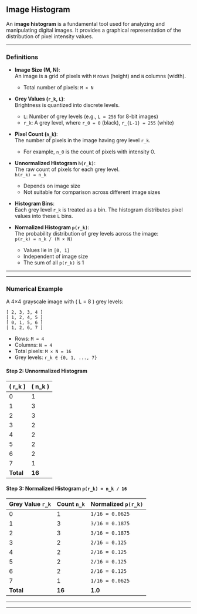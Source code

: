 ## Image Histogram

An **image histogram** is a fundamental tool used for analyzing and manipulating digital images. It provides a graphical representation of the distribution of pixel intensity values.

---

### Definitions

- **Image Size (M, N)**:  
  An image is a grid of pixels with `M` rows (height) and `N` columns (width).  
  - Total number of pixels: `M × N`

- **Grey Values (`r_k`, `L`)**:  
  Brightness is quantized into discrete levels.  
  - `L`: Number of grey levels (e.g., `L = 256` for 8-bit images)  
  - `r_k`: A grey level, where `r_0 = 0` (black), `r_{L-1} = 255` (white)

- **Pixel Count (`n_k`)**:  
  The number of pixels in the image having grey level `r_k`.  
  - For example, `n_0` is the count of pixels with intensity 0.

- **Unnormalized Histogram `h(r_k)`**:  
  The raw count of pixels for each grey level.  
  `h(r_k) = n_k`  
  - Depends on image size  
  - Not suitable for comparison across different image sizes

- **Histogram Bins**:  
  Each grey level `r_k` is treated as a bin. The histogram distributes pixel values into these `L` bins.

- **Normalized Histogram `p(r_k)`**:  
  The probability distribution of grey levels across the image:  
  `p(r_k) = n_k / (M × N)`  
  - Values lie in `[0, 1]`  
  - Independent of image size  
  - The sum of all `p(r_k)` is 1

---

---

### Numerical Example

A 4×4 grayscale image with \( L = 8 \) grey levels:

```
[ 2, 3, 3, 4 ]
[ 1, 2, 4, 5 ]
[ 0, 1, 5, 6 ]
[ 1, 2, 6, 7 ]
```

- Rows: `M = 4`  
- Columns: `N = 4`  
- Total pixels: `M × N = 16`  
- Grey levels: `r_k ∈ {0, 1, ..., 7}`

#### Step 2: Unnormalized Histogram

| \( r_k \) | \( n_k \) |
|----------|-----------|
| 0        | 1         |
| 1        | 3         |
| 2        | 3         |
| 3        | 2         |
| 4        | 2         |
| 5        | 2         |
| 6        | 2         |
| 7        | 1         |
| **Total**| **16**    |

#### Step 3: Normalized Histogram `p(r_k) = n_k / 16`

| Grey Value `r_k` | Count `n_k` | Normalized `p(r_k)` |
|------------------|-------------|----------------------|
| 0                | 1           | `1/16 = 0.0625`      |
| 1                | 3           | `3/16 = 0.1875`      |
| 2                | 3           | `3/16 = 0.1875`      |
| 3                | 2           | `2/16 = 0.125`       |
| 4                | 2           | `2/16 = 0.125`       |
| 5                | 2           | `2/16 = 0.125`       |
| 6                | 2           | `2/16 = 0.125`       |
| 7                | 1           | `1/16 = 0.0625`      |
| **Total**        | **16**      | **1.0**              |

---



---
